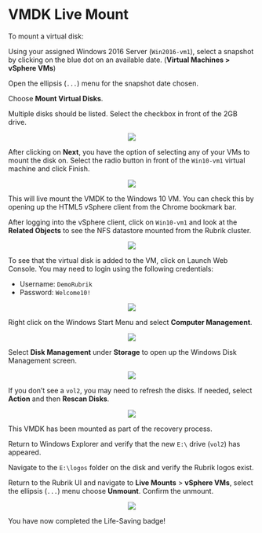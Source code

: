 # VMDK Live Mount

To mount a virtual disk:

Using your assigned Windows 2016 Server (`Win2016-vm1`), select a snapshot by clicking on the blue dot on an available date. (**Virtual Machines &gt; vSphere VMs**)

Open the ellipsis (`...`) menu for the snapshot date chosen.

Choose **Mount Virtual Disks**.

Multiple disks should be listed. Select the checkbox in front of the 2GB drive.

<p align="center">
<img src="../images/image35.png">
</p>

After clicking on **Next**, you have the option of selecting any of your VMs to mount the disk on. Select the radio button in front of the `Win10-vm1` virtual machine and click Finish.

<p align="center">
<img src="../images/image36.png">
</p>

This will live mount the VMDK to the Windows 10 VM. You can check this by opening up the HTML5 vSphere client from the Chrome bookmark bar.

After logging into the vSphere client, click on `Win10-vm1` and look at the **Related Objects** to see the NFS datastore mounted from the Rubrik cluster.

<p align="center">
<img src="../images/image37.png">
</p>

To see that the virtual disk is added to the VM, click on Launch Web Console. You may need to login using the following credentials:

* Username: `DemoRubrik`
* Password: `Welcome10!`

<p align="center">
<img src="../images/image38.png">
</p>

Right click on the Windows Start Menu and select **Computer Management**.

<p align="center">
<img src="../images/image39.png">
</p>

Select **Disk Management** under **Storage** to open up the Windows Disk Management screen.

<p align="center">
<img src="../images/image40.png">
</p>

If you don’t see a `vol2`, you may need to refresh the disks. If needed, select **Action** and then **Rescan Disks**.

<p align="center">
<img src="../images/image41.png">
</p>

This VMDK has been mounted as part of the recovery process.

Return to Windows Explorer and verify that the new `E:\` drive (`vol2`) has appeared.

Navigate to the `E:\logos` folder on the disk and verify the Rubrik logos exist.

Return to the Rubrik UI and navigate to **Live Mounts** &gt; **vSphere VMs**, select the ellipsis (`...`) menu choose **Unmount**. Confirm the unmount.

<p align="center">
<img src="../images/image42.png">
</p>

You have now completed the Life-Saving badge!